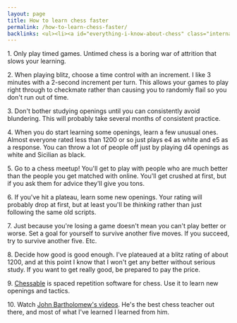 ```yaml
---
layout: page
title: How to learn chess faster
permalink: /how-to-learn-chess-faster/
backlinks: <ul><li><a id="everything-i-know-about-chess" class="internal-link" href="/everything-i-know-about-chess/">Everything I know about chess</a></li></ul>
---
```


1\. Only play timed games. Untimed chess is a boring war of attrition that slows your learning.

2\. When playing blitz, choose a time control with an increment. I like 3 minutes with a 2-second increment per turn. This allows your games to play right through to checkmate rather than causing you to randomly flail so you don't run out of time.

3\. Don't bother studying openings until you can consistently avoid blundering. This will probably take several months of consistent practice.

4\. When you do start learning some openings, learn a few unusual ones. Almost everyone rated less than 1200 or so just plays e4 as white and e5 as a response. You can throw a lot of people off just by playing d4 openings as white and Sicilian as black.

5\. Go to a chess meetup! You'll get to play with people who are much better than the people you get matched with online. You'll get crushed at first, but if you ask them for advice they'll give you tons.

6\. If you've hit a plateau, learn some new openings. Your rating will probably drop at first, but at least you'll be *thinking* rather than just following the same old scripts.

7\. Just because you're losing a game doesn't mean you can't play better or worse. Set a goal for yourself to survive another five moves. If you succeed, try to survive another five. Etc.

8\. Decide how good is good enough. I've plateaued at a blitz rating of about 1200, and at this point I know that I won't get any better without serious study. If you want to get really good, be prepared to pay the price.

9\. [Chessable](https://chessable.com) is spaced repetition software for chess. Use it to learn new openings and tactics.

10\. Watch [John Bartholomew's videos](https://www.youtube.com/channel/UC6hOVYvNn79Sl1Fc1vx2mYA). He's the best chess teacher out there, and most of what I've learned I learned from him.